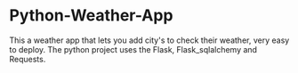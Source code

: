 # Python-Weather-App
This a weather app that lets you add city's to check their weather, very easy to deploy.
The python project uses the Flask, Flask_sqlalchemy and Requests.
